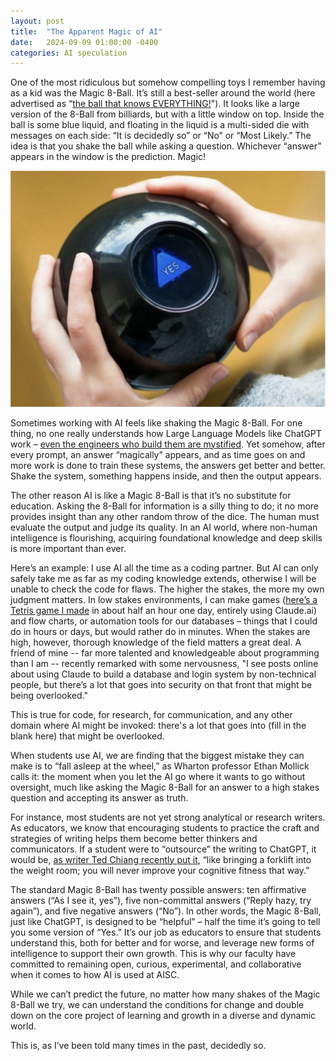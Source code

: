 ```yaml
---
layout: post
title:  "The Apparent Magic of AI"
date:   2024-09-09 01:00:00 -0400
categories: AI speculation
---
```

One of the most ridiculous but somehow compelling toys I remember having as a kid was the Magic 8-Ball. It’s still a best-seller around the world (here advertised as “[the ball that knows EVERYTHING!](https://www.coolgift.com/en/Magic-8-Ball)"). It looks like a large version of the 8-Ball from billiards, but with a little window on top. Inside the ball is some blue liquid, and floating in the liquid is a multi-sided die with messages on each side: “It is decidedly so” or “No” or “Most Likely.” The idea is that you shake the ball while asking a question. Whichever “answer” appears in the window is the prediction. Magic!

![Magic 8-Ball](/assets/magic-8-ball.png)

Sometimes working with AI feels like shaking the Magic 8-Ball. For one thing, no one really understands how Large Language Models like ChatGPT work – [even the engineers who build them are mystified](https://www.vox.com/unexplainable/2023/7/15/23793840/chat-gpt-ai-science-mystery-unexplainable-podcast). Yet somehow, after every prompt, an answer “magically” appears, and as time goes on and more work is done to train these systems, the answers get better and better. Shake the system, something happens inside, and then the output appears.

The other reason AI is like a Magic 8-Ball is that it’s no substitute for education. Asking the 8-Ball for information is a silly thing to do; it no more provides insight than any other random throw of the dice. The human must evaluate the output and judge its quality. In an AI world, where non-human intelligence is flourishing, acquiring foundational knowledge and deep skills is more important than ever.

Here’s an example: I use AI all the time as a coding partner. But AI can only safely take me as far as my coding knowledge extends, otherwise I will be unable to check the code for flaws. The higher the stakes, the more my own judgment matters. In low stakes environments, I can make games ([here’s a Tetris game I made](https://claude.site/artifacts/487b2ffe-a821-4e7a-b51b-c7d724c36337) in about half an hour one day, entirely using Claude.ai) and flow charts, or automation tools for our databases – things that I could do in hours or days, but would rather do in minutes. When the stakes are high, however, thorough knowledge of the field matters a great deal. A friend of mine -- far more talented and knowledgeable about programming than I am -- recently remarked with some nervousness, "I see posts online about using Claude to build a database and login system by non-technical people, but there’s a lot that goes into security on that front that might be being overlooked."

This is true for code, for research, for communication, and any other domain where AI might be invoked: there's a lot that goes into (fill in the blank here) that might be overlooked.

When students use AI, we are finding that the biggest mistake they can make is to “fall asleep at the wheel,” as Wharton professor Ethan Mollick calls it: the moment when you let the AI go where it wants to go without oversight, much like asking the Magic 8-Ball for an answer to a high stakes question and accepting its answer as truth.

For instance, most students are not yet strong analytical or research writers. As educators, we know that encouraging students to practice the craft and strategies of writing helps them become better thinkers and communicators. If a student were to “outsource” the writing to ChatGPT, it would be, [as writer Ted Chiang recently put it](https://www.newyorker.com/culture/the-weekend-essay/why-ai-isnt-going-to-make-art), “like bringing a forklift into the weight room; you will never improve your cognitive fitness that way.”

The standard Magic 8-Ball has twenty possible answers: ten affirmative answers (“As I see it, yes”), five non-committal answers (“Reply hazy, try again”), and five negative answers (“No”). In other words, the Magic 8-Ball, just like ChatGPT, is designed to be “helpful” – half the time it’s going to tell you some version of “Yes.” It’s our job as educators to ensure that students understand this, both for better and for worse, and leverage new forms of intelligence to support their own growth. This is why our faculty have committed to remaining open, curious, experimental, and collaborative when it comes to how AI is used at AISC.

While we can’t predict the future, no matter how many shakes of the Magic 8-Ball we try, we can understand the conditions for change and double down on the core project of learning and growth in a diverse and dynamic world.

This is, as I’ve been told many times in the past, decidedly so.